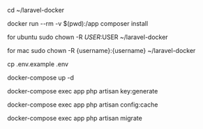 cd ~/laravel-docker

docker run --rm -v $(pwd):/app composer install

for ubuntu
sudo chown -R $USER:$USER ~/laravel-docker

for mac
sudo chown -R {username}:{username} ~/laravel-docker

cp .env.example .env

docker-compose up -d

docker-compose exec app php artisan key:generate

docker-compose exec app php artisan config:cache

docker-compose exec app php artisan migrate
